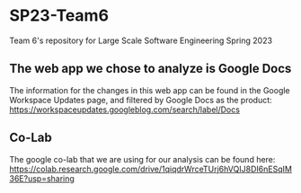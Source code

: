 # SP23-Team6
Team 6's repository for Large Scale Software Engineering Spring 2023

## The web app we chose to analyze is Google Docs
The information for the changes in this web app can be found in the Google Workspace Updates page, and filtered by Google Docs as the product: https://workspaceupdates.googleblog.com/search/label/Docs

## Co-Lab
The google co-lab that we are using for our analysis can be found here: https://colab.research.google.com/drive/1qiqdrWrceTUrj6hVQIJ8DI6nESqIM36E?usp=sharing
